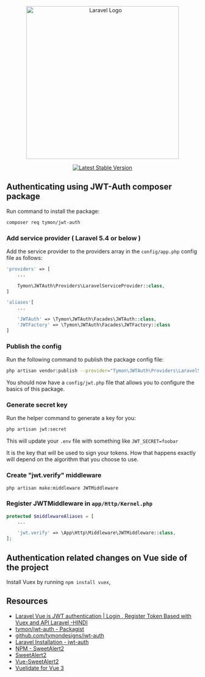 <p align="center"><a href="https://laravel.com" target="_blank"><img src="https://raw.githubusercontent.com/laravel/art/master/logo-lockup/5%20SVG/2%20CMYK/1%20Full%20Color/laravel-logolockup-cmyk-red.svg" width="400" alt="Laravel Logo"></a></p>

<p align="center">
<a href="https://packagist.org/packages/laravel/framework"><img src="https://img.shields.io/packagist/v/laravel/framework" alt="Latest Stable Version"></a>
</p>

## Authenticating using JWT-Auth composer package

Run command to install the package:

```bash
composer req tymon/jwt-auth
```

### Add service provider ( Laravel 5.4 or below )

Add the service provider to the providers array in the `config/app.php` config file as follows:

```php
'providers' => [
    ...

    Tymon\JWTAuth\Providers\LaravelServiceProvider::class,
]

'aliases'[
    ...

    'JWTAuth' => \Tymon\JWTAuth\Facades\JWTAuth::class,
    'JWTFactory' => \Tymon\JWTAuth\Facades\JWTFactory::class
]
```

### Publish the config

Run the following command to publish the package config file:

```bash
php artisan vendor:publish --provider="Tymon\JWTAuth\Providers\LaravelServiceProvider"
```

You should now have a `config/jwt.php` file that allows you to configure the basics of this package.

### Generate secret key

Run the helper command to generate a key for you:

```bash
php artisan jwt:secret
```

This will update your `.env` file with something like `JWT_SECRET=foobar`

It is the key that will be used to sign your tokens. How that happens exactly will depend on the algorithm that you choose to use.


### Create "jwt.verify" middleware

```bash
php artisan make:middleware JWTMiddleware
```

### Register JWTMiddleware in `app/Http/Kernel.php`

```php
protected $middlewareAliases = [
    ...

    'jwt.verify' => \App\Http\Middleware\JWTMiddleware::class,
];
```

## Authentication related changes on Vue side of the project

Install Vuex by running `npm install vuex`,

## Resources

- [Laravel Vue js JWT authentication | Login , Register Token Based with Vuex and API Laravel -HINDI](https://www.youtube.com/watch?v=qJ-cMlCqlmo)
- [tymon/jwt-auth - Packagist](https://packagist.org/packages/tymon/jwt-auth)
- [github.com/tymondesigns/jwt-auth](https://github.com/tymondesigns/jwt-auth)
- [Laravel Installation - jwt-auth](https://jwt-auth.readthedocs.io/en/develop/laravel-installation/)
- [NPM - SweetAlert2](https://www.npmjs.com/package/sweetalert2/v/6.6.1?activeTab=readme)
- [SweetAlert2](https://sweetalert2.github.io/)
- [Vue-SweetAlert2](https://github.com/avil13/vue-sweetalert2)
- [Vuelidate for Vue 3](https://vuelidate-next.netlify.app/#installation)
